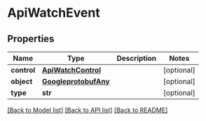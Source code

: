 # ApiWatchEvent

## Properties
Name | Type | Description | Notes
------------ | ------------- | ------------- | -------------
**control** | [**ApiWatchControl**](ApiWatchControl.md) |  | [optional] 
**object** | [**GoogleprotobufAny**](GoogleprotobufAny.md) |  | [optional] 
**type** | **str** |  | [optional] 

[[Back to Model list]](../README.md#documentation-for-models) [[Back to API list]](../README.md#documentation-for-api-endpoints) [[Back to README]](../README.md)


